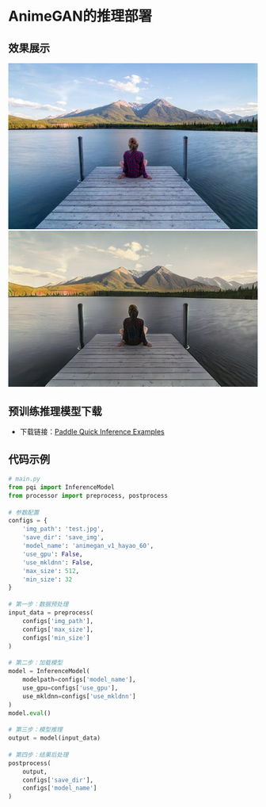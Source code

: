 # **AnimeGAN的推理部署**
## 效果展示
![输入图像](./test.jpg)
![输出图像](./save_img/animegan_v1_hayao_60.jpg)

## 预训练推理模型下载
* 下载链接：[Paddle Quick Inference Examples](https://aistudio.baidu.com/aistudio/datasetdetail/66517)

## 代码示例
```python
# main.py
from pqi import InferenceModel
from processor import preprocess, postprocess

# 参数配置
configs = {
    'img_path': 'test.jpg',
    'save_dir': 'save_img',
    'model_name': 'animegan_v1_hayao_60',
    'use_gpu': False,
    'use_mkldnn': False,
    'max_size': 512,
    'min_size': 32
}

# 第一步：数据预处理
input_data = preprocess(
    configs['img_path'], 
    configs['max_size'],  
    configs['min_size']
)

# 第二步：加载模型
model = InferenceModel(
    modelpath=configs['model_name'], 
    use_gpu=configs['use_gpu'], 
    use_mkldnn=configs['use_mkldnn']
)
model.eval()

# 第三步：模型推理
output = model(input_data)

# 第四步：结果后处理
postprocess(
    output, 
    configs['save_dir'],
    configs['model_name']
)
```
